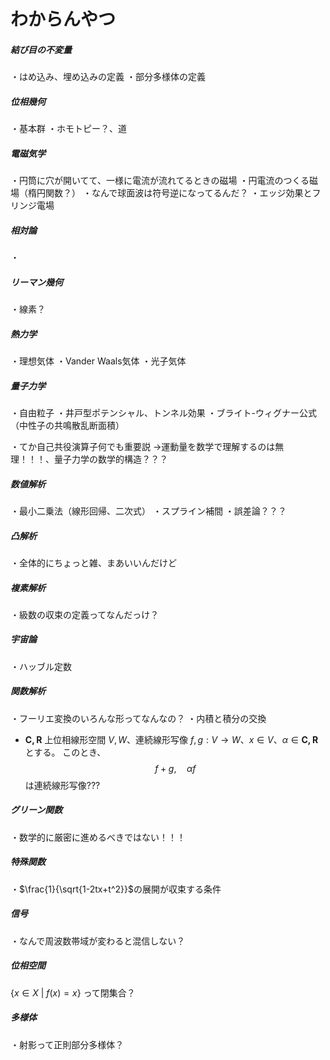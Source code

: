 # わからんやつ

##### 結び目の不変量

・はめ込み、埋め込みの定義
・部分多様体の定義

##### 位相幾何

・基本群
・ホモトピー？、道

##### 電磁気学

・円筒に穴が開いてて、一様に電流が流れてるときの磁場
・円電流のつくる磁場（楕円関数？）
・なんで球面波は符号逆になってるんだ？
・エッジ効果とフリンジ電場

##### 相対論

・

##### リーマン幾何

・線素？

##### 熱力学

・理想気体
・Vander Waals気体
・光子気体


##### 量子力学

・自由粒子
・井戸型ポテンシャル、トンネル効果
・ブライト-ウィグナー公式（中性子の共鳴散乱断面積）

・てか自己共役演算子何でも重要説
→運動量を数学で理解するのは無理！！！、量子力学の数学的構造？？？

##### 数値解析

・最小二乗法（線形回帰、二次式）
・スプライン補間
・誤差論？？？
##### 凸解析

・全体的にちょっと雑、まあいいんだけど

##### 複素解析

・級数の収束の定義ってなんだっけ？

##### 宇宙論

・ハッブル定数

##### 関数解析

・フーリエ変換のいろんな形ってなんなの？
・内積と積分の交換

- $\bm{C,R}$ 上位相線形空間 $V,W$、連続線形写像 $f,g:V\to W$、$x\in V$、$\alpha\in \bm{C,R}$ とする。
このとき、$$f+g,\quad \alpha f$$ は連続線形写像???

##### グリーン関数

・数学的に厳密に進めるべきではない！！！


##### 特殊関数

・$\frac{1}{\sqrt{1-2tx+t^2}}$の展開が収束する条件

##### 信号

・なんで周波数帯域が変わると混信しない？

##### 位相空間

$\{x\in X\ |\ f(x)=x \}$ って閉集合？

##### 多様体

・射影って正則部分多様体？